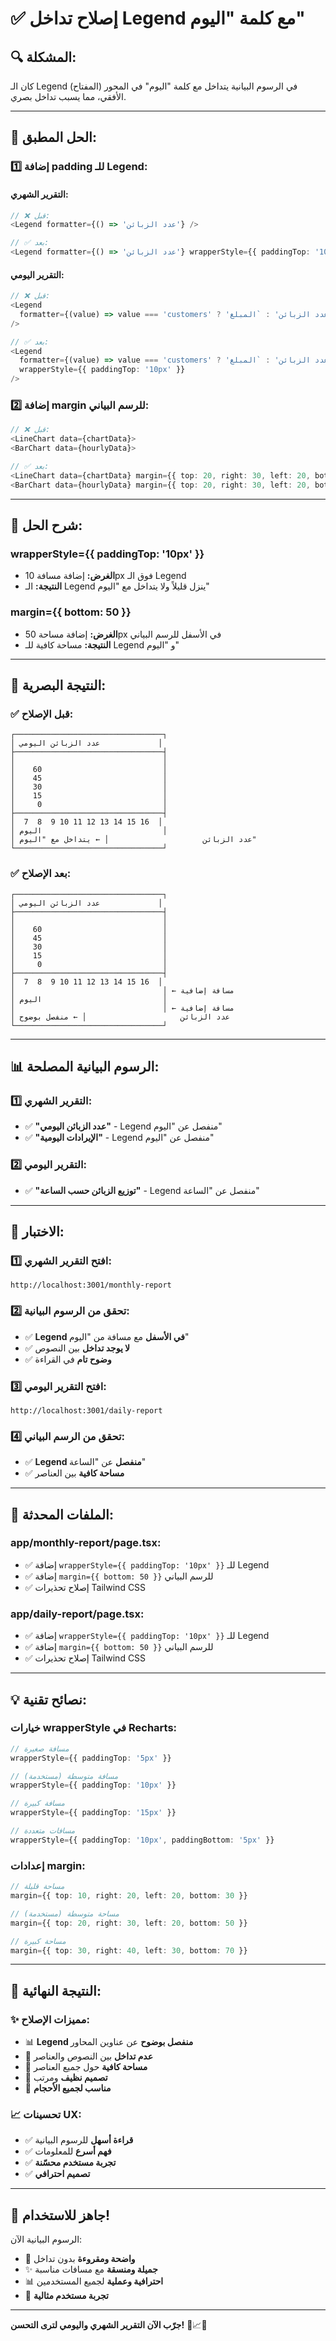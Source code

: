 # ✅ إصلاح تداخل Legend مع كلمة "اليوم"

## 🔍 المشكلة:
كان الـ Legend (المفتاح) في الرسوم البيانية يتداخل مع كلمة "اليوم" في المحور الأفقي، مما يسبب تداخل بصري.

---

## 🎯 الحل المطبق:

### **1️⃣ إضافة padding للـ Legend:**

#### **التقرير الشهري:**
```typescript
// ❌ قبل:
<Legend formatter={() => 'عدد الزبائن'} />

// ✅ بعد:
<Legend formatter={() => 'عدد الزبائن'} wrapperStyle={{ paddingTop: '10px' }} />
```

#### **التقرير اليومي:**
```typescript
// ❌ قبل:
<Legend 
  formatter={(value) => value === 'customers' ? 'عدد الزبائن' : `المبلغ (${currency})`}
/>

// ✅ بعد:
<Legend 
  formatter={(value) => value === 'customers' ? 'عدد الزبائن' : `المبلغ (${currency})`}
  wrapperStyle={{ paddingTop: '10px' }}
/>
```

### **2️⃣ إضافة margin للرسم البياني:**

```typescript
// ❌ قبل:
<LineChart data={chartData}>
<BarChart data={hourlyData}>

// ✅ بعد:
<LineChart data={chartData} margin={{ top: 20, right: 30, left: 20, bottom: 50 }}>
<BarChart data={hourlyData} margin={{ top: 20, right: 30, left: 20, bottom: 50 }}>
```

---

## 📝 شرح الحل:

### **wrapperStyle={{ paddingTop: '10px' }}**
- **الغرض:** إضافة مسافة 10px فوق الـ Legend
- **النتيجة:** الـ Legend ينزل قليلاً ولا يتداخل مع "اليوم"

### **margin={{ bottom: 50 }}**
- **الغرض:** إضافة مساحة 50px في الأسفل للرسم البياني
- **النتيجة:** مساحة كافية للـ Legend و "اليوم"

---

## 🎨 النتيجة البصرية:

### **✅ قبل الإصلاح:**
```
┌─────────────────────────────────┐
│ عدد الزبائن اليومي             │
├─────────────────────────────────┤
│                                 │
│    60                           │
│    45                           │
│    30                           │
│    15                           │
│     0                           │
├─────────────────────────────────┤
│  7  8  9 10 11 12 13 14 15 16  │
│ اليوم                           │
│ عدد الزبائن                     │ ← يتداخل مع "اليوم"
└─────────────────────────────────┘
```

### **✅ بعد الإصلاح:**
```
┌─────────────────────────────────┐
│ عدد الزبائن اليومي             │
├─────────────────────────────────┤
│                                 │
│    60                           │
│    45                           │
│    30                           │
│    15                           │
│     0                           │
├─────────────────────────────────┤
│  7  8  9 10 11 12 13 14 15 16  │
│                                 │ ← مسافة إضافية
│ اليوم                           │
│                                 │ ← مسافة إضافية
│ عدد الزبائن                     │ ← منفصل بوضوح
└─────────────────────────────────┘
```

---

## 📊 الرسوم البيانية المصلحة:

### **1️⃣ التقرير الشهري:**
- ✅ **"عدد الزبائن اليومي"** - Legend منفصل عن "اليوم"
- ✅ **"الإيرادات اليومية"** - Legend منفصل عن "اليوم"

### **2️⃣ التقرير اليومي:**
- ✅ **"توزيع الزبائن حسب الساعة"** - Legend منفصل عن "الساعة"

---

## 🧪 الاختبار:

### **1️⃣ افتح التقرير الشهري:**
```
http://localhost:3001/monthly-report
```

### **2️⃣ تحقق من الرسوم البيانية:**
- ✅ **Legend في الأسفل** مع مسافة من "اليوم"
- ✅ **لا يوجد تداخل** بين النصوص
- ✅ **وضوح تام** في القراءة

### **3️⃣ افتح التقرير اليومي:**
```
http://localhost:3001/daily-report
```

### **4️⃣ تحقق من الرسم البياني:**
- ✅ **Legend منفصل** عن "الساعة"
- ✅ **مساحة كافية** بين العناصر

---

## 📁 الملفات المحدثة:

### **app/monthly-report/page.tsx:**
- ✅ إضافة `wrapperStyle={{ paddingTop: '10px' }}` للـ Legend
- ✅ إضافة `margin={{ bottom: 50 }}` للرسم البياني
- ✅ إصلاح تحذيرات Tailwind CSS

### **app/daily-report/page.tsx:**
- ✅ إضافة `wrapperStyle={{ paddingTop: '10px' }}` للـ Legend
- ✅ إضافة `margin={{ bottom: 50 }}` للرسم البياني
- ✅ إصلاح تحذيرات Tailwind CSS

---

## 💡 نصائح تقنية:

### **خيارات wrapperStyle في Recharts:**
```typescript
// مسافة صغيرة
wrapperStyle={{ paddingTop: '5px' }}

// مسافة متوسطة (مستخدمة)
wrapperStyle={{ paddingTop: '10px' }}

// مسافة كبيرة
wrapperStyle={{ paddingTop: '15px' }}

// مسافات متعددة
wrapperStyle={{ paddingTop: '10px', paddingBottom: '5px' }}
```

### **إعدادات margin:**
```typescript
// مساحة قليلة
margin={{ top: 10, right: 20, left: 20, bottom: 30 }}

// مساحة متوسطة (مستخدمة)
margin={{ top: 20, right: 30, left: 20, bottom: 50 }}

// مساحة كبيرة
margin={{ top: 30, right: 40, left: 30, bottom: 70 }}
```

---

## 🎉 النتيجة النهائية:

### **✨ مميزات الإصلاح:**
- 📊 **Legend منفصل بوضوح** عن عناوين المحاور
- 🎯 **عدم تداخل** بين النصوص والعناصر
- 💫 **مساحة كافية** حول جميع العناصر
- 🎨 **تصميم نظيف** ومرتب
- 📱 **مناسب لجميع الأحجام**

### **📈 تحسينات UX:**
- ✅ **قراءة أسهل** للرسوم البيانية
- ✅ **فهم أسرع** للمعلومات
- ✅ **تجربة مستخدم محسّنة**
- ✅ **تصميم احترافي**

---

## 🚀 جاهز للاستخدام!

الرسوم البيانية الآن:
- 🎯 **واضحة ومقروءة** بدون تداخل
- ✨ **جميلة ومنسقة** مع مسافات مناسبة
- 📊 **احترافية وعملية** لجميع المستخدمين
- 💯 **تجربة مستخدم مثالية**

---

**جرّب الآن التقرير الشهري واليومي لترى التحسن!** 🚀📈✨
